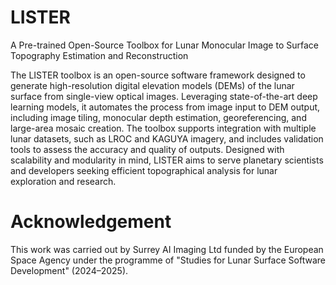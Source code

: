 # LISTER
A Pre-trained Open-Source Toolbox for Lunar Monocular Image to Surface Topography Estimation and Reconstruction

The LISTER toolbox is an open-source software framework designed to generate high-resolution digital elevation models (DEMs) of the lunar surface from single-view optical images. Leveraging state-of-the-art deep learning models, it automates the process from image input to DEM output, including image tiling, monocular depth estimation, georeferencing, and large-area mosaic creation. The toolbox supports integration with multiple lunar datasets, such as LROC and KAGUYA imagery, and includes validation tools to assess the accuracy and quality of outputs. Designed with scalability and modularity in mind, LISTER aims to serve planetary scientists and developers seeking efficient topographical analysis for lunar exploration and research.

# Acknowledgement
This work was carried out by Surrey AI Imaging Ltd funded by the European Space Agency under the programme of "Studies for Lunar Surface Software Development" (2024–2025).
